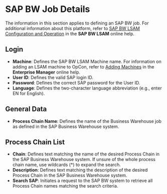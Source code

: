 # SAP BW Job Details

The information in this section applies to defining an SAP BW job. For additional information about this platform, refer to [SAP BW LSAM Configuration and Operation](https://help.smatechnologies.com/opcon/agents/sapbw/latest/Files/Agents/SAP-BW/Configuration-and-Operation.md) in the **SAP BW LSAM** online help.

## Login

- **Machine**: Defines the SAP BW LSAM Machine name. For information on adding an LSAM machine to OpCon, refer to [Adding Machines](../Files/UI/Enterprise-Manager/Adding-Machines.md) in the **Enterprise Manager** online help.
- **User ID**: Defines the valid SAP login ID.
- **Password**: Defines the correct SAP password for the User ID.
- **Language**: Defines the two-character language abbreviation (e.g., enter EN for English).

## General Data

- **Process Chain Name**: Defines the name of the Business Warehouse job as defined in the SAP Business Warehouse system.

## Process Chain List

- **Chain**: Defines text matching the name of the desired Process Chain in the SAP Business Warehouse system. If unsure of the whole process chain name, use wildcards (\*) to expand the search.
- **Description**: Defines text matching the description of the desired Process Chain in the SAP Business Warehouse system.
- **Search SAP**: Initiates a request to the SAP BW system to retrieve all Process Chain names matching the search criteria.
